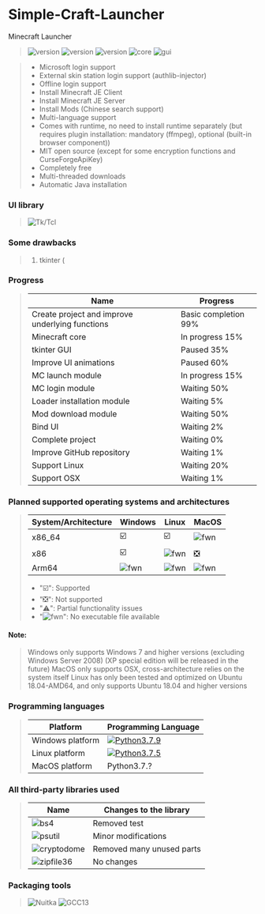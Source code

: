 # Simple-Craft-Launcher

Minecraft Launcher

> ![version](https://img.shields.io/badge/release-None-green)
> ![version](https://img.shields.io/badge/snapshot-None-yellow)
> ![version](https://img.shields.io/badge/dev-0.0.1-red)
> ![core](https://img.shields.io/badge/Core-0.0.1-green)
> ![gui](https://img.shields.io/badge/GUI-0.0.1-green)

> * Microsoft login support
> * External skin station login support (authlib-injector)
> * Offline login support
> * Install Minecraft JE Client
> * Install Minecraft JE Server
> * Install Mods (Chinese search support)
> * Multi-language support
> * Comes with runtime, no need to install runtime separately (but requires plugin installation: mandatory (ffmpeg), optional (built-in browser component))
> * MIT open source (except for some encryption functions and CurseForgeApiKey)
> * Completely free
> * Multi-threaded downloads
> * Automatic Java installation

### UI library
> ![Tk/Tcl](https://img.shields.io/badge/Tk%20Tcl-8.6-red)

### Some drawbacks
> 1. tkinter (


### Progress
> | Name | Progress |
> | - | - |
> | Create project and improve underlying functions | Basic completion 99% |
> | Minecraft core | In progress 15% |
> | tkinter GUI | Paused 35% |
> | Improve UI animations | Paused 60% |
> | MC launch module | In progress 15% |
> | MC login module | Waiting 50% |
> | Loader installation module | Waiting 5% |
> | Mod download module | Waiting 50% |
> | Bind UI | Waiting 2% |
> | Complete project | Waiting 0% |
> | Improve GitHub repository | Waiting 1% |
> | Support Linux | Waiting 20% |
> | Support OSX | Waiting 1% |

### Planned supported operating systems and architectures
> | System/Architecture | Windows | Linux | MacOS |
> | - | - | - | - |
> | x86_64 | ☑️ | ☑️ | ![fwn](https://d.kstore.space/download/4904/SCL/website/fwn.png) |
> | x86 | ☑️ | ![fwn](https://d.kstore.space/download/4904/SCL/website/fwn.png) | ❎ |
> | Arm64 | ![fwn](https://d.kstore.space/download/4904/SCL/website/fwn.png) | ![fwn](https://d.kstore.space/download/4904/SCL/website/fwn.png) | ![fwn](https://d.kstore.space/download/4904/SCL/website/fwn.png) |
> - "☑️": Supported
> - "❎": Not supported
> - "⚠️": Partial functionality issues
> - "![fwn](https://d.kstore.space/download/4904/SCL/website/fwn.png)": No executable file available

#### Note:
> Windows only supports Windows 7 and higher versions (excluding Windows Server 2008) (XP special edition will be released in the future)
> MacOS only supports OSX, cross-architecture relies on the system itself
> Linux has only been tested and optimized on Ubuntu 18.04-AMD64, and only supports Ubuntu 18.04 and higher versions

### Programming languages
> | Platform | Programming Language |
> | - | - |
> | Windows platform | <a href="https://www.python.org/downloads/release/python-379/"><img src="https://img.shields.io/badge/Python_3.7.9_win32_x86-3d7aab?style=for-the-badge&logo=python&> logoColor=ffffff" alt="Python3.7.9"></a> |
> | Linux platform | <a href="https://www.python.org/downloads/release/python-375/"><img src="https://img.shields.io/badge/Python_3.7.5_linux_x64-3d7aab?style=for-the-badge&logo=python&logoColor=ffffff" alt="Python3.7.5"></a> |
> | MacOS platform | <a>Python3.7.?</a> |

### All third-party libraries used
> | Name | Changes to the library |
> | - | - |
> | ![bs4](https://img.shields.io/badge/BeautifulSoup4-4.12.2-green) | Removed test |
> | ![psutil](https://img.shields.io/badge/Psutil-5.9.5-green) | Minor modifications |
> | ![cryptodome](https://img.shields.io/badge/PyCryptoDome-3.19.0-green) | Removed many unused parts |
> | ![zipfile36](https://img.shields.io/badge/Zipfile36-0.1.3-green) | No changes |

### Packaging tools
> ![Nuitka](https://img.shields.io/badge/Nuitka-2.0-green)
> ![GCC13](http://img.shields.io/badge/GCC_x86-13.2.0-green)
